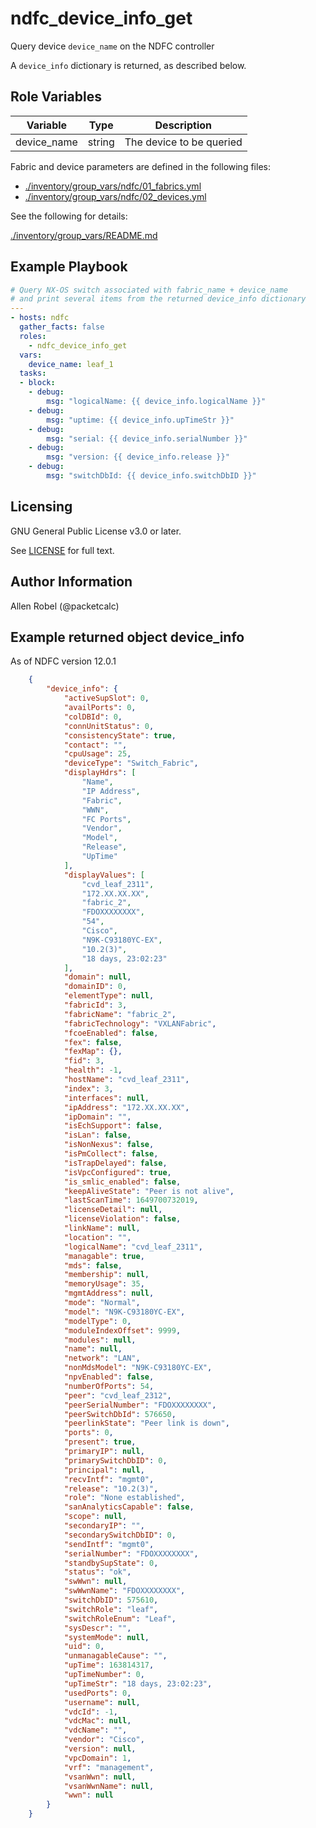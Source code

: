 # ndfc_device_info_get

Query device ``device_name`` on the NDFC controller

A ``device_info`` dictionary is returned, as described below.

## Role Variables

Variable        | Type   | Description
----------------|--------|----------------------------------------
device_name     | string | The device to be queried

Fabric and device parameters are defined in the following files:

- [./inventory/group_vars/ndfc/01_fabrics.yml](/inventory/group_vars/ndfc/01_fabrics.yml)
- [./inventory/group_vars/ndfc/02_devices.yml](/inventory/group_vars/ndfc/02_devices.yml)

See the following for details:

[./inventory/group_vars/README.md](/inventory/group_vars/README.md)

## Example Playbook

```yaml
# Query NX-OS switch associated with fabric_name + device_name
# and print several items from the returned device_info dictionary
---
- hosts: ndfc
  gather_facts: false
  roles:
    - ndfc_device_info_get
  vars:
    device_name: leaf_1
  tasks:
  - block:
    - debug:
        msg: "logicalName: {{ device_info.logicalName }}"
    - debug:
        msg: "uptime: {{ device_info.upTimeStr }}"
    - debug:
        msg: "serial: {{ device_info.serialNumber }}"
    - debug:
        msg: "version: {{ device_info.release }}"
    - debug:
        msg: "switchDbId: {{ device_info.switchDbID }}"
```

## Licensing

GNU General Public License v3.0 or later.

See [LICENSE](https://www.gnu.org/licenses/gpl-3.0.txt) for full text.

## Author Information

Allen Robel (@packetcalc)

## Example returned object device_info

As of NDFC version 12.0.1

```json
    {
        "device_info": {
            "activeSupSlot": 0,
            "availPorts": 0,
            "colDBId": 0,
            "connUnitStatus": 0,
            "consistencyState": true,
            "contact": "",
            "cpuUsage": 25,
            "deviceType": "Switch_Fabric",
            "displayHdrs": [
                "Name",
                "IP Address",
                "Fabric",
                "WWN",
                "FC Ports",
                "Vendor",
                "Model",
                "Release",
                "UpTime"
            ],
            "displayValues": [
                "cvd_leaf_2311",
                "172.XX.XX.XX",
                "fabric_2",
                "FDOXXXXXXXX",
                "54",
                "Cisco",
                "N9K-C93180YC-EX",
                "10.2(3)",
                "18 days, 23:02:23"
            ],
            "domain": null,
            "domainID": 0,
            "elementType": null,
            "fabricId": 3,
            "fabricName": "fabric_2",
            "fabricTechnology": "VXLANFabric",
            "fcoeEnabled": false,
            "fex": false,
            "fexMap": {},
            "fid": 3,
            "health": -1,
            "hostName": "cvd_leaf_2311",
            "index": 3,
            "interfaces": null,
            "ipAddress": "172.XX.XX.XX",
            "ipDomain": "",
            "isEchSupport": false,
            "isLan": false,
            "isNonNexus": false,
            "isPmCollect": false,
            "isTrapDelayed": false,
            "isVpcConfigured": true,
            "is_smlic_enabled": false,
            "keepAliveState": "Peer is not alive",
            "lastScanTime": 1649700732019,
            "licenseDetail": null,
            "licenseViolation": false,
            "linkName": null,
            "location": "",
            "logicalName": "cvd_leaf_2311",
            "managable": true,
            "mds": false,
            "membership": null,
            "memoryUsage": 35,
            "mgmtAddress": null,
            "mode": "Normal",
            "model": "N9K-C93180YC-EX",
            "modelType": 0,
            "moduleIndexOffset": 9999,
            "modules": null,
            "name": null,
            "network": "LAN",
            "nonMdsModel": "N9K-C93180YC-EX",
            "npvEnabled": false,
            "numberOfPorts": 54,
            "peer": "cvd_leaf_2312",
            "peerSerialNumber": "FDOXXXXXXXX",
            "peerSwitchDbId": 576650,
            "peerlinkState": "Peer link is down",
            "ports": 0,
            "present": true,
            "primaryIP": null,
            "primarySwitchDbID": 0,
            "principal": null,
            "recvIntf": "mgmt0",
            "release": "10.2(3)",
            "role": "None established",
            "sanAnalyticsCapable": false,
            "scope": null,
            "secondaryIP": "",
            "secondarySwitchDbID": 0,
            "sendIntf": "mgmt0",
            "serialNumber": "FDOXXXXXXXX",
            "standbySupState": 0,
            "status": "ok",
            "swWwn": null,
            "swWwnName": "FDOXXXXXXXX",
            "switchDbID": 575610,
            "switchRole": "leaf",
            "switchRoleEnum": "Leaf",
            "sysDescr": "",
            "systemMode": null,
            "uid": 0,
            "unmanagableCause": "",
            "upTime": 163814317,
            "upTimeNumber": 0,
            "upTimeStr": "18 days, 23:02:23",
            "usedPorts": 0,
            "username": null,
            "vdcId": -1,
            "vdcMac": null,
            "vdcName": "",
            "vendor": "Cisco",
            "version": null,
            "vpcDomain": 1,
            "vrf": "management",
            "vsanWwn": null,
            "vsanWwnName": null,
            "wwn": null
        }
    }
```
